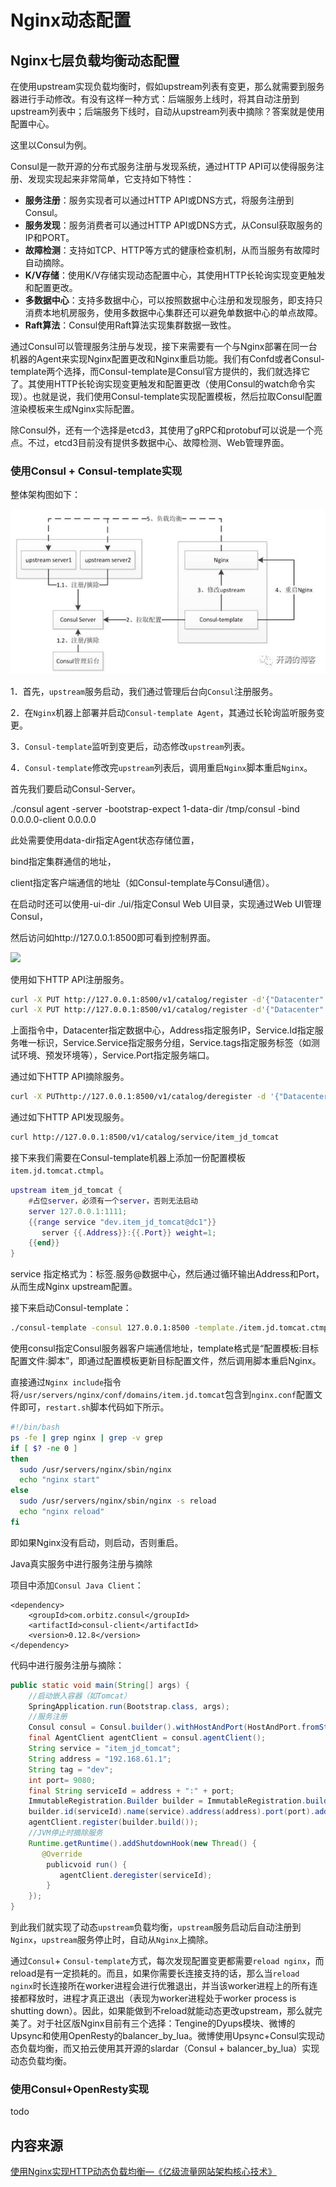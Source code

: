 # Nginx动态配置

## Nginx七层负载均衡动态配置

在使用upstream实现负载均衡时，假如upstream列表有变更，那么就需要到服务器进行手动修改。有没有这样一种方式：后端服务上线时，将其自动注册到upstream列表中；后端服务下线时，自动从upstream列表中摘除？答案就是使用配置中心。

这里以Consul为例。

Consul是一款开源的分布式服务注册与发现系统，通过HTTP API可以使得服务注册、发现实现起来非常简单，它支持如下特性：

* **服务注册**：服务实现者可以通过HTTP API或DNS方式，将服务注册到Consul。
* **服务发现**：服务消费者可以通过HTTP API或DNS方式，从Consul获取服务的IP和PORT。
* **故障检测**：支持如TCP、HTTP等方式的健康检查机制，从而当服务有故障时自动摘除。
* **K/V存储**：使用K/V存储实现动态配置中心，其使用HTTP长轮询实现变更触发和配置更改。
* **多数据中心**：支持多数据中心，可以按照数据中心注册和发现服务，即支持只消费本地机房服务，使用多数据中心集群还可以避免单数据中心的单点故障。
* **Raft算法**：Consul使用Raft算法实现集群数据一致性。

通过Consul可以管理服务注册与发现，接下来需要有一个与Nginx部署在同一台机器的Agent来实现Nginx配置更改和Nginx重启功能。我们有Confd或者Consul-template两个选择，而Consul-template是Consul官方提供的，我们就选择它了。其使用HTTP长轮询实现变更触发和配置更改（使用Consul的watch命令实现）。也就是说，我们使用Consul-template实现配置模板，然后拉取Consul配置渲染模板来生成Nginx实际配置。

除Consul外，还有一个选择是etcd3，其使用了gRPC和protobuf可以说是一个亮点。不过，etcd3目前没有提供多数据中心、故障检测、Web管理界面。

### 使用Consul + Consul-template实现

整体架构图如下：

![](../../.gitbook/assets/image%20%284%29.png)

1．首先，`upstream`服务启动，我们通过管理后台向`Consul`注册服务。

2．在`Nginx`机器上部署并启动`Consul-template Agent`，其通过长轮询监听服务变更。

3．`Consul-template`监听到变更后，动态修改`upstream`列表。

4．`Consul-template`修改完`upstream`列表后，调用重启`Nginx`脚本重启`Nginx`。

首先我们要启动Consul-Server。

./consul agent -server -bootstrap-expect 1-data-dir /tmp/consul  -bind 0.0.0.0-client 0.0.0.0

此处需要使用data-dir指定Agent状态存储位置，

bind指定集群通信的地址，

client指定客户端通信的地址（如Consul-template与Consul通信）。

在启动时还可以使用-ui-dir ./ui/指定Consul Web UI目录，实现通过Web UI管理Consul，

然后访问如http://127.0.0.1:8500即可看到控制界面。

![](http://www.10tiao.com/img.do?url=http%3A//mmbiz.qpic.cn/mmbiz_png/G38RbhwficlcMyKCicVMJssAEwcDwJ0VZvPsczTI4IPuEKfBN3WA17XFp0FXoOOpj1GydRicc1lUX4H7A9zQBQxMQ/0%3Fwx_fmt%3Dpng)

使用如下HTTP API注册服务。

```bash
curl -X PUT http://127.0.0.1:8500/v1/catalog/register -d'{"Datacenter": "dc1", "Node":"tomcat", "Address":"192.168.1.1","Service": {"Id" :"192.168.1.1:8080", "Service": "item_jd_tomcat","tags": ["dev"], "Port": 8080}}'
curl -X PUT http://127.0.0.1:8500/v1/catalog/register -d'{"Datacenter": "dc1", "Node":"tomcat", "Address":"192.168.1.2","Service": {"Id" :"192.168.1.1:8090", "Service": "item_jd_tomcat","tags": ["dev"], "Port": 8090}}'
```

上面指令中，Datacenter指定数据中心，Address指定服务IP，Service.Id指定服务唯一标识，Service.Service指定服务分组，Service.tags指定服务标签（如测试环境、预发环境等），Service.Port指定服务端口。

通过如下HTTP API摘除服务。

```bash
curl -X PUThttp://127.0.0.1:8500/v1/catalog/deregister -d '{"Datacenter":"dc1", "Node": "tomcat", "ServiceID" :"192.168.1.1:8080"}'
```

通过如下HTTP API发现服务。

```bash
curl http://127.0.0.1:8500/v1/catalog/service/item_jd_tomcat
```

接下来我们需要在Consul-template机器上添加一份配置模板`item.jd.tomcat.ctmpl`。

```lua
upstream item_jd_tomcat {
    #占位server，必须有一个server，否则无法启动
    server 127.0.0.1:1111; 
    {{range service "dev.item_jd_tomcat@dc1"}}
       server {{.Address}}:{{.Port}} weight=1;
    {{end}}
}
```

service 指定格式为：标签.服务@数据中心，然后通过循环输出Address和Port，从而生成Nginx upstream配置。

接下来启动Consul-template：

```bash
./consul-template -consul 127.0.0.1:8500 -template./item.jd.tomcat.ctmpl:/usr/servers/nginx/conf/domains/item.jd.tomcat:"./restart.sh"
```

使用consul指定Consul服务器客户端通信地址，template格式是“配置模板:目标配置文件:脚本”，即通过配置模板更新目标配置文件，然后调用脚本重启Nginx。

直接通过`Nginx include`指令将`/usr/servers/nginx/conf/domains/item.jd.tomcat`包含到`nginx.conf`配置文件即可，`restart.sh`脚本代码如下所示。

```bash
#!/bin/bash
ps -fe | grep nginx | grep -v grep
if [ $? -ne 0 ]
then
  sudo /usr/servers/nginx/sbin/nginx
  echo "nginx start"
else
  sudo /usr/servers/nginx/sbin/nginx -s reload
  echo "nginx reload"
fi
```

即如果Nginx没有启动，则启动，否则重启。

Java真实服务中进行服务注册与摘除

项目中添加`Consul Java Client`：

```markup
<dependency>
    <groupId>com.orbitz.consul</groupId>
    <artifactId>consul-client</artifactId>
    <version>0.12.8</version>
</dependency>
```

代码中进行服务注册与摘除：

```java
public static void main(String[] args) {
    //启动嵌入容器（如Tomcat）
    SpringApplication.run(Bootstrap.class, args);
    //服务注册
    Consul consul = Consul.builder().withHostAndPort(HostAndPort.fromString ("192.168.61.129:8500")).build();
    final AgentClient agentClient = consul.agentClient();
    String service = "item_jd_tomcat";
    String address = "192.168.61.1";
    String tag = "dev";
    int port= 9080;
    final String serviceId = address + ":" + port;
    ImmutableRegistration.Builder builder = ImmutableRegistration.builder();
    builder.id(serviceId).name(service).address(address).port(port).addTags(tag);
    agentClient.register(builder.build());
    //JVM停止时摘除服务
    Runtime.getRuntime().addShutdownHook(new Thread() {
       @Override
        publicvoid run() {
           agentClient.deregister(serviceId);
        }
    });
}
```

到此我们就实现了动态`upstream`负载均衡，`upstream`服务启动后自动注册到`Nginx`，`upstream`服务停止时，自动从`Nginx`上摘除。

通过`Consul`+ `Consul-template`方式，每次发现配置变更都需要`reload nginx`，而reload是有一定损耗的。而且，如果你需要长连接支持的话，那么当`reload nginx`时长连接所在worker进程会进行优雅退出，并当该worker进程上的所有连接都释放时，进程才真正退出（表现为worker进程处于worker process is shutting down）。因此，如果能做到不reload就能动态更改upstream，那么就完美了。对于社区版Nginx目前有三个选择：Tengine的Dyups模块、微博的Upsync和使用OpenResty的balancer\_by\_lua。微博使用Upsync+Consul实现动态负载均衡，而又拍云使用其开源的slardar（Consul + balancer\_by\_lua）实现动态负载均衡。

### 使用**Consul+OpenResty实现**

todo

## 内容来源

[使用Nginx实现HTTP动态负载均衡—《亿级流量网站架构核心技术》  
](http://www.10tiao.com/html/164/201703/2652898370/1.html)





###  

